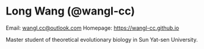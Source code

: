 # Long Wang (@wangl-cc)

Email: <wangl.cc@outlook.com>
Homepage: <https://wangl-cc.github.io>

Master student of theoretical evolutionary biology in Sun Yat-sen University.
